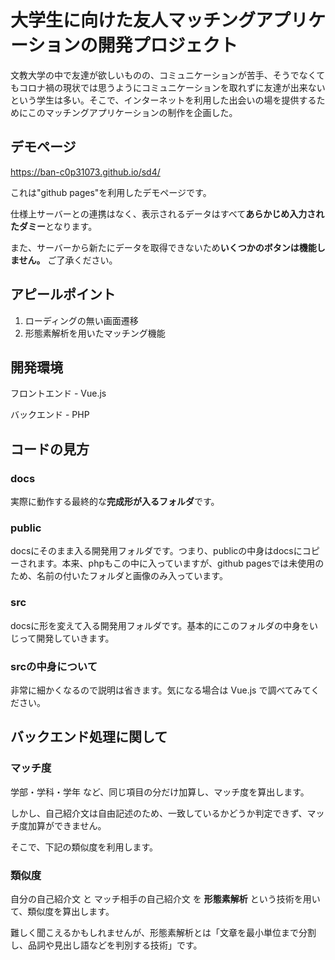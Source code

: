 # 大学生に向けた友人マッチングアプリケーションの開発プロジェクト

文教大学の中で友達が欲しいものの、コミュニケーションが苦手、そうでなくてもコロナ禍の現状では思うようにコミュニケーションを取れずに友達が出来ないという学生は多い。そこで、インターネットを利用した出会いの場を提供するためにこのマッチングアプリケーションの制作を企画した。

## デモページ

https://ban-c0p31073.github.io/sd4/

これは"github pages"を利用したデモページです。

仕様上サーバーとの連携はなく、表示されるデータはすべて**あらかじめ入力されたダミー**となります。

また、サーバーから新たにデータを取得できないため**いくつかのボタンは機能しません。** ご了承ください。

## アピールポイント

1. ローディングの無い画面遷移
2. 形態素解析を用いたマッチング機能

## 開発環境

フロントエンド - Vue.js

バックエンド - PHP

## コードの見方

### docs

実際に動作する最終的な**完成形が入るフォルダ**です。

### public

docsにそのまま入る開発用フォルダです。つまり、publicの中身はdocsにコピーされます。本来、phpもこの中に入っていますが、github pagesでは未使用のため、名前の付いたフォルダと画像のみ入っています。

### src

docsに形を変えて入る開発用フォルダです。基本的にこのフォルダの中身をいじって開発していきます。

### srcの中身について

非常に細かくなるので説明は省きます。気になる場合は Vue.js で調べてみてください。

## バックエンド処理に関して

### マッチ度

学部・学科・学年 など、同じ項目の分だけ加算し、マッチ度を算出します。

しかし、自己紹介文は自由記述のため、一致しているかどうか判定できず、マッチ度加算ができません。

そこで、下記の類似度を利用します。

### 類似度

自分の自己紹介文 と マッチ相手の自己紹介文 を **形態素解析** という技術を用いて、類似度を算出します。

難しく聞こえるかもしれませんが、形態素解析とは「文章を最小単位まで分割し、品詞や見出し語などを判別する技術」です。

